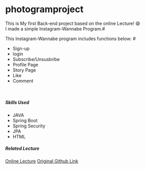 # photogramproject
This is My first Back-end project based on the online Lecture!  :smile:  
I made a simple Instagram-Wannabe Program.#

  This Instagram-Wannabe program includes functions below: #
 - Sign-up
 - login
 - Subscribe/Unsusbribe
 - Profile Page
 - Story Page
 - Like 
 - Comment


<br>


##### Skills Used

 - JAVA
 - Spring Boot
 - Spring Security
 - JPA
 - HTML
 
 
##### Related Lecture
 
 [Online Lecture](https://easyupclass.e-itwill.com/course/course_view.jsp?id=27&rtype=0&ch=course)
 [Original Github Link](https://github.com/codingspecialist/Eazyup-Photogram) 
